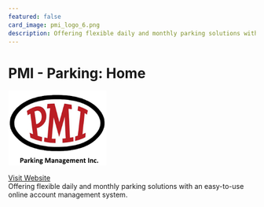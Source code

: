 ```yaml
---
featured: false
card_image: pmi_logo_6.png
description: Offering flexible daily and monthly parking solutions with an easy-to-use online account management system.
---
```


# PMI - Parking: Home
<img src="pmi_logo_6.png" alt="Logo" style="max-width: 200px; height: auto;">

<a href="https://www.pmi-parking.com/">Visit Website</a>  
Offering flexible daily and monthly parking solutions with an easy-to-use online account management system.

